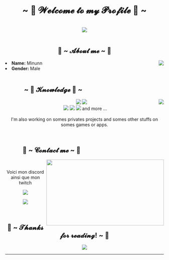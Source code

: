 <body>
<h1 align="center">~ 💖 𝓦𝓮𝓵𝓬𝓸𝓶𝓮 𝓽𝓸 𝓶𝔂 𝓟𝓻𝓸𝓯𝓲𝓵𝓮 💖 ~</h1>
<br>
<div align="center">
<img src="https://media1.tenor.com/images/244ea8b3397dd192f28e5f7e770df34c/tenor.gif">
</div>
<br>
<div>
<h2 align="center"> 🦊 ~ 𝓐𝓫𝓸𝓾𝓽 𝓶𝓮 ~ 🦊 </h2>
<img src="https://media1.tenor.com/images/0e6b79bd63ad44181e4498d854b94406/tenor.gif" align="right">
<li>
<b>Name:</b> Minunn</li>
<li>
<b>Gender:</b> Male
</li>
<br>
</div>
<div>
<h2 align="left">            ~ 📇 𝓚𝓷𝓸𝔀𝓵𝓮𝓭𝓰𝓮 📇 ~</h2>
<p>
<img src="https://i.ibb.co/zSrgSWh/tumblr-d13c08ddc03ff1e0ca8f1fe04bc87f4a-f92e658b-500.gif" align="right">
</div>
<div>
<p align="center"><img src="https://img.shields.io/badge/html5%20-%23E34F26.svg?&style=for-the-badge&logo=html5&logoColor=white"/> <img src="https://img.shields.io/badge/css3%20-%231572B6.svg?&style=for-the-badge&logo=css3&logoColor=white"/><br>
 <img src="https://img.shields.io/badge/node.js%20-%2343853D.svg?&style=for-the-badge&logo=node.js&logoColor=white"/> <img src="https://img.shields.io/badge/javascript%20-%23323330.svg?&style=for-the-badge&logo=javascript&logoColor=%23F7DF1E"/> <img src="https://img.shields.io/badge/git%20-%23F05033.svg?&style=for-the-badge&logo=git&logoColor=white"/>  and more ...<br><br>
I'm also working on somes privates projects and somes other stuffs on somes games or apps.
</p>
<br>
  </div>
<h2>           📝 ~ 𝓒𝓸𝓷𝓽𝓪𝓬𝓽 𝓶𝓮 ~ 📝</h2>
<img src="https://i.imgur.com/KXx0cCx.gif" align="right" width="373.5px" height="208.5px">
<br>
<p align="center">Voici mon discord ainsi que mon twitch<br>
<p align="center"><a href="https://discord.gg/p5Nn7VG" target="_blank"><img src="https://img.shields.io/badge/Minunn%20-%237289DA.svg?&style=for-the-badge&logo=discord&logoColor=white"/></a></p>
<p align="center"><a href="https://twitch.tv/minunntheturtle" target="_blank"><img src="https://img.shields.io/badge/minunntheturtle%20-%239146FF.svg?&style=for-the-badge&logo=Twitch&logoColor=white"/></a></p>
</div>
<br>
<div>
</div>
<div>
<h2 align="center">💖 ~ 𝓣𝓱𝓪𝓷𝓴𝓼 𝓯𝓸𝓻 𝓻𝓮𝓪𝓭𝓲𝓷𝓰! ~ 💖</h2>
<div align="center">
<img src="http://ashleysanime.com/wp-content/uploads/king-gif-5.gif">
</div>
<hr>
</div>
</div>
</body>
